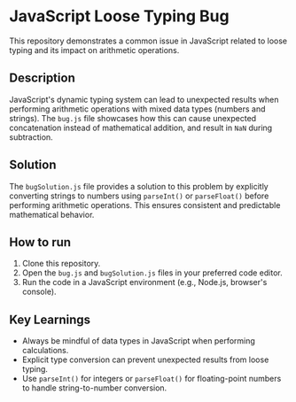# JavaScript Loose Typing Bug

This repository demonstrates a common issue in JavaScript related to loose typing and its impact on arithmetic operations.

## Description

JavaScript's dynamic typing system can lead to unexpected results when performing arithmetic operations with mixed data types (numbers and strings). The `bug.js` file showcases how this can cause unexpected concatenation instead of mathematical addition, and result in `NaN` during subtraction.

## Solution

The `bugSolution.js` file provides a solution to this problem by explicitly converting strings to numbers using `parseInt()` or `parseFloat()` before performing arithmetic operations. This ensures consistent and predictable mathematical behavior.

## How to run

1. Clone this repository.
2. Open the `bug.js` and `bugSolution.js` files in your preferred code editor.
3. Run the code in a JavaScript environment (e.g., Node.js, browser's console).

## Key Learnings

* Always be mindful of data types in JavaScript when performing calculations.
* Explicit type conversion can prevent unexpected results from loose typing.
* Use `parseInt()` for integers or `parseFloat()` for floating-point numbers to handle string-to-number conversion.